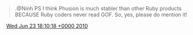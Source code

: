> \.@Ninh PS I think Phusion is much stabler than other Ruby products BECAUSE Ruby coders never read GOF\. So, yes, please do mention it\!

<img src="../../media/tweet.ico" width="12" /> [Wed Jun 23 18:10:18 +0000 2010](https://twitter.com/DromerDenker/status/16867058444)